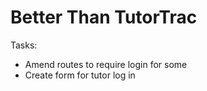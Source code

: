 # Better Than TutorTrac

Tasks:
* Amend routes to require login for some
* Create form for tutor log in
